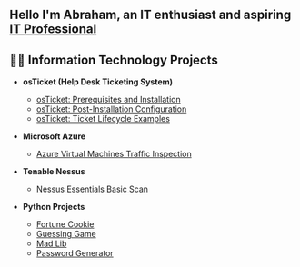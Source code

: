 <h2>Hello I'm Abraham, an IT enthusiast and aspiring <a href="https://www.linkedin.com/in/abrahamgomez9">IT Professional</a></h2>

<h2>👨‍💻 Information Technology Projects</h2>

- <b>osTicket (Help Desk Ticketing System)</b>
  - [osTicket: Prerequisites and Installation](https://github.com/abrahamgomezit/osTicket-Installation)
  - [osTicket: Post-Installation Configuration](https://github.com/abrahamgomezit/osTicket-Configuration)
  - [osTicket: Ticket Lifecycle Examples](https://github.com/abrahamgomezit/osTicket-Ticket-Lifecycle-Examples)

- <b>Microsoft Azure</b>
  - [Azure Virtual Machines Traffic Inspection](https://github.com/abrahamgomezit/Azure-Networks-and-Protocols)

- <b>Tenable Nessus</b>
  - [Nessus Essentials Basic Scan](https://github.com/abrahamgomezit/Tenable-Nessus-Basic-Scan)

- <b>Python Projects</b>
  - [Fortune Cookie](https://github.com/abrahamgomezit/main/blob/main/FortuneCookie.py)
  - [Guessing Game](https://github.com/abrahamgomezit/main/blob/main/guessinggame.py)
  - [Mad Lib](https://github.com/abrahamgomezit/Tenable-Nessus-Basic-Scan)
  - [Password Generator](https://github.com/abrahamgomezit/Tenable-Nessus-Basic-Scan)
